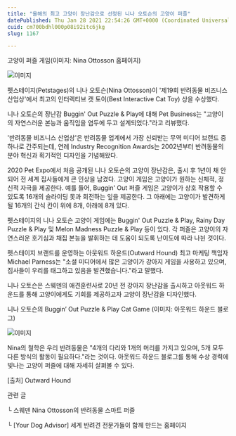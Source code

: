 ```yaml
---
title: "올해의 최고 고양이 장난감으로 선정된 니나 오토슨의 고양이 퍼즐"
datePublished: Thu Jan 28 2021 22:54:26 GMT+0000 (Coordinated Universal Time)
cuid: cm700bdhl000p08i92itc6jkg
slug: 1167

---
```



고양이 퍼즐 게임(이미지: Nina Ottosson 홈페이지)

![이미지](https://cdn.hashnode.com/res/hashnode/image/upload/v1739249614662/4ea0101e-f77d-4357-a525-5e0f58f3613f.jpeg)

펫스테이지(Petstages)의 니나 오토슨(Nina Ottosson)이 '제19회 반려동물 비즈니스 산업상'에서 최고의 인터렉티브 캣 토이(Best Interactive Cat Toy) 상을 수상했다.

니나 오토슨의 장난감 Buggin' Out Puzzle & Play에 대해 Pet Business는 "고양이의 자연스러운 본능과 움직임을 염두에 두고 설계되었다."라고 리뷰했다.

'반려동물 비즈니스 산업상'은 반려동물 업계에서 가장 신뢰받는 무역 미디어 브랜드 중 하나로 간주되는데, 연례 Industry Recognition Awards는 2002년부터 반려동물의 분야 혁신과 획기적인 디자인을 기념해왔다.

2020 Pet Expo에서 처음 공개된 니나 오토슨의 고양이 장난감은, 출시 후 1년이 채 안되어 전 세계 집사들에게 큰 인상을 남겼다. 고양이 게임은 고양이가 원하는 신체적, 정신적 자극을 제공한다. 예를 들어, Buggin' Out 퍼즐 게임은 고양이가 상호 작용할 수 있도록 16개의 슬라이딩 못과 회전하는 잎을 제공한다. 그 아래에는 고양이가 발견하게 될 16개의 간식 칸이 위에 8개, 아래에 8개 있다.

펫스테이지의 니나 오토슨 고양이 게임에는 Buggin' Out Puzzle & Play, Rainy Day Puzzle & Play 및 Melon Madness Puzzle & Play 등이 있다. 각 퍼즐은 고양이의 자연스러운 호기심과 채집 본능을 발휘하는 데 도움이 되도록 난이도에 따라 나뉜 것이다.

펫스테이지 브랜드를 운영하는 아웃워드 하운드(Outward Hound) 최고 마케팅 책임자 Michael Parness는 "소셜 미디어에서 많은 고양이가 강아지 게임을 사용하고 있으며, 집사들이 우리를 태그하고 있음을 발견했습니다."라고 말했다.

니나 오토슨은 스웨덴의 애견훈련사로 20년 전 강아지 장난감을 출시하고 아웃워드 하운드를 통해 고양이에게도 기회를 제공하고자 고양이 장난감을 디자인했다.

니나 오토슨의 Buggin’ Out Puzzle & Play Cat Game (이미지: 아웃워드 하운드 블로그)

![이미지](https://cdn.hashnode.com/res/hashnode/image/upload/v1739249616123/60e7858e-dafe-452c-832e-fe8d9dfbecd6.jpeg)

Nina의 철학은 우리 반려동물은 "4개의 다리와 1개의 머리를 가지고 있으며, 5개 모두 다른 방식의 활동이 필요하다."라는 것이다. 아웃워드 하운드 블로그를 통해 수상 경력에 빛나는 고양이 퍼즐에 대해 자세히 살펴볼 수 있다.

[출처] Outward Hound

관련 글

└ 스웨덴 Nina Ottosson의 반려동물 스마트 퍼즐

└ [Your Dog Advisor] 세계 반려견 전문가들이 함께 만드는 홈페이지